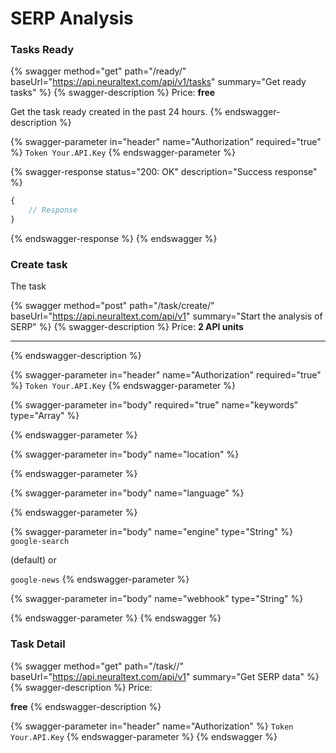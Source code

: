 # SERP Analysis

### Tasks Ready

{% swagger method="get" path="/ready/" baseUrl="https://api.neuraltext.com/api/v1/tasks" summary="Get ready tasks" %}
{% swagger-description %}
Price: **free**

Get the task ready created in the past 24 hours.
{% endswagger-description %}

{% swagger-parameter in="header" name="Authorization" required="true" %}
`Token Your.API.Key`
{% endswagger-parameter %}

{% swagger-response status="200: OK" description="Success response" %}
```javascript
{
    // Response
}
```
{% endswagger-response %}
{% endswagger %}

### Create task

The task&#x20;

{% swagger method="post" path="/task/create/" baseUrl="https://api.neuraltext.com/api/v1" summary="Start the analysis of SERP" %}
{% swagger-description %}
Price: **2 API units**

****
{% endswagger-description %}

{% swagger-parameter in="header" name="Authorization" required="true" %}
`Token Your.API.Key`
{% endswagger-parameter %}

{% swagger-parameter in="body" required="true" name="keywords" type="Array" %}

{% endswagger-parameter %}

{% swagger-parameter in="body" name="location" %}

{% endswagger-parameter %}

{% swagger-parameter in="body" name="language" %}

{% endswagger-parameter %}

{% swagger-parameter in="body" name="engine" type="String" %}
`google-search`

 (default) or 

`google-news`
{% endswagger-parameter %}

{% swagger-parameter in="body" name="webhook" type="String" %}

{% endswagger-parameter %}
{% endswagger %}

### Task Detail

{% swagger method="get" path="/task/<id>/" baseUrl="https://api.neuraltext.com/api/v1" summary="Get SERP data" %}
{% swagger-description %}
Price: 

**free**
{% endswagger-description %}

{% swagger-parameter in="header" name="Authorization" %}
`Token Your.API.Key`
{% endswagger-parameter %}
{% endswagger %}
